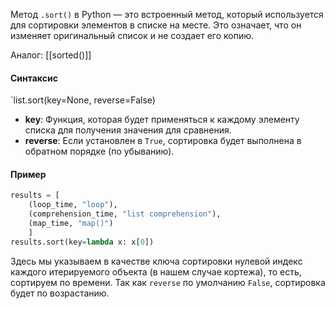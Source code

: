 
Метод `.sort()` в Python — это встроенный метод, который используется для сортировки элементов в списке на месте. Это означает, что он изменяет оригинальный список и не создает его копию.

Аналог: [[sorted()]]
#### Синтаксис

`list.sort(key=None, reverse=False)

- **key**: Функция, которая будет применяться к каждому элементу списка для получения значения для сравнения.
- **reverse**: Если установлен в `True`, сортировка будет выполнена в обратном порядке (по убыванию).

#### Пример

```Python
results = [
	(loop_time, "loop"),
	(comprehension_time, "list comprehension"),
	(map_time, "map()")
	]
results.sort(key=lambda x: x[0])
```

Здесь мы указываем в качестве ключа сортировки нулевой индекс каждого итерируемого объекта (в нашем случае кортежа), то есть, сортируем по времени. Так как `reverse` по умолчанию `False`, сортировка будет по возрастанию.